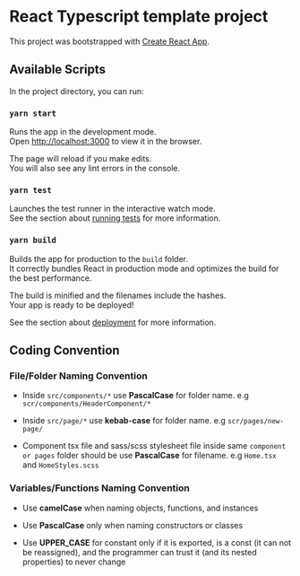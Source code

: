 # React Typescript template project

This project was bootstrapped with [Create React App](https://github.com/facebook/create-react-app).

## Available Scripts

In the project directory, you can run:

### `yarn start`

Runs the app in the development mode.\
Open [http://localhost:3000](http://localhost:3000) to view it in the browser.

The page will reload if you make edits.\
You will also see any lint errors in the console.

### `yarn test`

Launches the test runner in the interactive watch mode.\
See the section about [running tests](https://facebook.github.io/create-react-app/docs/running-tests) for more information.

### `yarn build`

Builds the app for production to the `build` folder.\
It correctly bundles React in production mode and optimizes the build for the best performance.

The build is minified and the filenames include the hashes.\
Your app is ready to be deployed!

See the section about [deployment](https://facebook.github.io/create-react-app/docs/deployment) for more information.

## Coding Convention

### File/Folder Naming Convention

- Inside `src/components/*` use <strong>PascalCase</strong> for folder name.  e.g `scr/components/HeaderComponent/*`

- Inside `src/page/*` use <strong>kebab-case</strong> for folder name.  e.g `scr/pages/new-page/`

- Component tsx file and sass/scss stylesheet file inside same `component or pages` folder
 should be use <strong>PascalCase</strong> for filename.  e.g `Home.tsx` and `HomeStyles.scss`

### Variables/Functions Naming Convention

- Use <strong>camelCase</strong> when naming objects, functions, and instances

- Use <strong>PascalCase</strong> only when naming constructors or classes

- Use <strong>UPPER_CASE</strong> for constant only if it is exported, is a const (it can not be reassigned), and the programmer can trust it (and its nested properties) to never change
